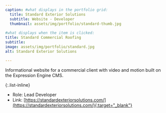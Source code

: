 ```yaml
---
caption: #what displays in the portfolio grid:
  title: Standard Exterior Solutions
  subtitle: Website - Developer
  thumbnail: assets/img/portfolio/standard-thumb.jpg
  
#what displays when the item is clicked:
title: Standard Commercial Roofing 
subtitle: 
image: assets/img/portfolio/standard.jpg
alt: Standard Exterior Solutions

---
```

Informational website for a commercial client with video and motion built on the Expression Engine CMS.

{:.list-inline} 
- Role: Lead Developer
- Link: [https://standardexteriorsolutions.com/](https://standardexteriorsolutions.com/){:target="_blank"}
